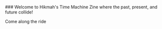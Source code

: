 \### Welcome to Hikmah's Time Machine Zine
where the past, present, and future collide!



Come along the ride
